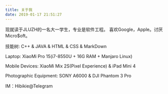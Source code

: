 ```yaml
---
title: 关于我
date: 2019-01-17 21:51:27
---
```

现就读于JLUZH的一名大一学生，专业是软件工程。
喜欢Google，Apple。讨厌Micro$oft。

技能树: C++ & JAVA & HTML & CSS & MarkDown

Laptop: XiaoMi Pro 15(i7-8550U + 16G RAM + Manjaro Linux)

Mobile Devices: XiaoMi Mix 2S(Pixel Experience) & iPad Mini 4

Photographic Equipment: SONY A6000 & DJI Phantom 3 Pro

IM：Hibikie@Telegram